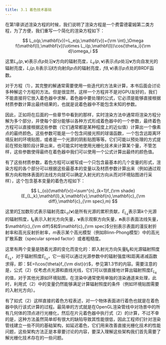 ```yaml
---
title: 3.1 着色技术基础
---
```


在第1章讲述渲染方程的时候，我们说明了渲染方程是一个费雷德霍姆第二类方程，为了方便，我们重写一个简化的渲染方程如下：

$$
	L_o(p,\mathbf{v})=L_e(p,\mathbf{v})+{\rm \int}_\Omega f(\mathbf{l},\mathbf{v})\otimes L_i(p,\mathbf{l})\cos{\theta_i}{\rm d}\omega_i
$$
<Eq num="1" id="eq:shade-rendering-equation"/>

这里$L_o(p,\mathbf{v})$表示点$p$处沿$\mathbf{v}$方向的辐射亮度，$L_e(p,\mathbf{v})$表示点$p$处沿$\mathbf{v}$方向自发光的辐射亮度，$L_i(p,\mathbf{l})$表示沿$\mathbf{l}$方向射向$p$点的辐射亮度，$f(\mathbf{l},\mathbf{v})$表示$p$点处的BRDF函数。

对于方程（1），其完整的解通常需要使用一些迭代的方法来计算，本书后面会讨论多种解这个方程的方法。但是很显然，这样一个方程并不是对GPU友好的，我们不能直接将它放入着色器中求解，着色器中要处理的公式，它必须是能够直接根据材质参数计算出最终结果的，也就是说着色器中不能包含未知的参数。

因此，正如将在后面的一些章节中看到的那样，实时渲染方法中通常将渲染方程分解为多个部分，并使每个部分能够以各种方式形成着色器中的一个参数，最终着色方程可以直接根据这些参数（它们通常都是某种程度上的近似值）计算出一个像素点的最终颜色。这些参数可能是一个包含间接光照的球谐函数，一个包含远距离环境反射的环境贴图，或者是一个光源的阴影贴图等等。它们可能以预处理的方式提前在预处理阶段计算出来，也可能实时地使用光栅化技术来计算某个量，不管怎样，这些参数使得最终在着色器中我们可以使用一个公式计算出最终的颜色值。

有了这些材质参数，着色方程可以被写成一个只包含最基本的几个变量的形式，渲染方程的各个部分可以根据这些最基本的变量以及材质参数计算出来（例如通过观察方向和物体表面的法线方向就可以确定入射光的方向从而对环境贴图进行采样），这个包含基本变量的着色方程如下：

$$
	L_{o}(\mathbf{v})=\sum^{n}_{k=1}f_{\rm shade}(E_{L_k},\mathbf{l}_k,\mathbf{v},\mathbf{n},\mathbf{c}_{\rm diff},\mathbf{c}_{\rm spec},m)
$$
<Eq num="2" id="eq:shade-shading-equation"/>

这里的$\sum$加数形式表示辐射亮度$L_o(\mathbf{v})$是所有光源的累积贡献，$E_{L_k}$表示第$k$个光源的辐射照度，$\mathbf{l}_k$表示入射光方向矢量，$\mathbf{v}$表示观察方向矢量，$\mathbf{n}$表示表面法线矢量，$\mathbf{c}_{\rm diff}$和$\mathbf{c}_{\rm spec}$分别表示表面的漫反射折射率和高光反射折射率，$m$表示某个高光模型（例如Blinn-Phong模型）中的高光扩散系数（specular spread factor）或者粗糙度。

这里有两个变量是随着光源的变化而变化的：即入射光方向矢量$\mathbf{l}_k$和光源辐射照度$E_{L_k}$，对于辐射照度$E_{L_k}$，它一般可以通过光源参数中的辐射强度$I$和距离递减函数求得，即：$E=I\cos{\theta}f_{\rm dist}(r)$，参见第1.3节的内容。需要注意的是，公式（2）仅考虑点光源和直线光线，它们可以很直接地计算出辐射照度$E_{L_k}$的值，对于其他光源如环境贴图，在渲染中通常使用单独的渲染通道来处理，此时，利用式（2）中的变量仍然能够满足计算辐射照度的条件（例如环境贴图需要的入射光方向）。

有了如式（2）这样直接的着色方程表述，对一个物体表面进行着色也就是在着色器中执行该式计算的过程。最简单的方式就是在OpenGL渲染管线中对场景中的所有几何体的顶点进行光栅化，然后在片元着色器中执行式（2）的计算，不过不幸的是，这种方法虽然简单却有很大的缺陷导致其性能很低，因此工程师们针对渲染管线建立一些不同的基础架构，如延迟着色，它们用来改善直接光栅化技术的性能问题，这些架构方法正是本章要讨论的内容，要深入理解这些架构我们首先需要了解光栅化技术存在的一些问题。